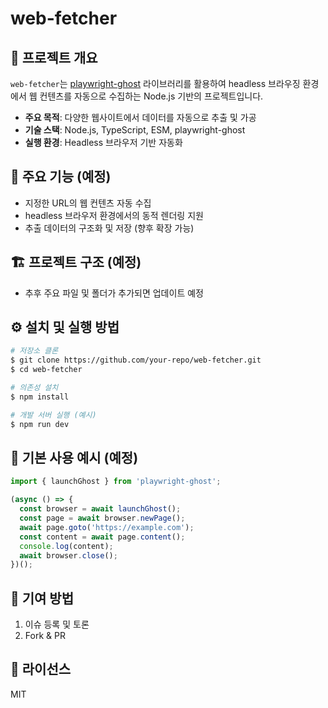 # web-fetcher

## 📖 프로젝트 개요

`web-fetcher`는 [playwright-ghost](https://github.com/berstend/puppeteer-extra/tree/master/packages/playwright-extra) 라이브러리를 활용하여 headless 브라우징 환경에서 웹 컨텐츠를 자동으로 수집하는 Node.js 기반의 프로젝트입니다.

- **주요 목적**: 다양한 웹사이트에서 데이터를 자동으로 추출 및 가공
- **기술 스택**: Node.js, TypeScript, ESM, playwright-ghost
- **실행 환경**: Headless 브라우저 기반 자동화

## 🚀 주요 기능 (예정)
- 지정한 URL의 웹 컨텐츠 자동 수집
- headless 브라우저 환경에서의 동적 렌더링 지원
- 추출 데이터의 구조화 및 저장 (향후 확장 가능)

## 🏗️ 프로젝트 구조 (예정)
- 추후 주요 파일 및 폴더가 추가되면 업데이트 예정

## ⚙️ 설치 및 실행 방법

```bash
# 저장소 클론
$ git clone https://github.com/your-repo/web-fetcher.git
$ cd web-fetcher

# 의존성 설치
$ npm install

# 개발 서버 실행 (예시)
$ npm run dev
```

## 📝 기본 사용 예시 (예정)
```typescript
import { launchGhost } from 'playwright-ghost';

(async () => {
  const browser = await launchGhost();
  const page = await browser.newPage();
  await page.goto('https://example.com');
  const content = await page.content();
  console.log(content);
  await browser.close();
})();
```

## 🤝 기여 방법
1. 이슈 등록 및 토론
2. Fork & PR

## 📄 라이선스
MIT
